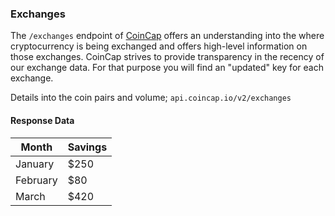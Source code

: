 




### Exchanges

The `/exchanges` endpoint of [CoinCap](https://docs.coincap.io/) offers an understanding into the where cryptocurrency is being exchanged and offers high-level information on those exchanges. CoinCap strives to provide transparency in the recency of our exchange data. For that purpose you will find an "updated" key for each exchange. 

Details into the coin pairs and volume;
`api.coincap.io/v2/exchanges`

#### Response Data

| Month    | Savings |
| -------- | ------- |
| January  | $250    |
| February | $80     |
| March    | $420    |